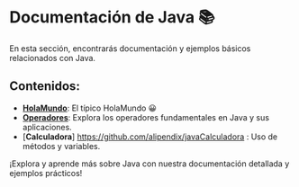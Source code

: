 # Documentación de Java 📚

En esta sección, encontrarás documentación y ejemplos básicos relacionados con Java.

## Contenidos:

- [**HolaMundo**](https://github.com/alipendix/documentation/blob/main/java/HolaMundo.md): El típico HolaMundo 😀
- [**Operadores**](https://github.com/alipendix/documentation/blob/main/java/operadores.md): Explora los operadores fundamentales en Java y sus aplicaciones.
- [**Calculadora**] https://github.com/alipendix/javaCalculadora : Uso de métodos y variables.

¡Explora y aprende más sobre Java con nuestra documentación detallada y ejemplos prácticos!

